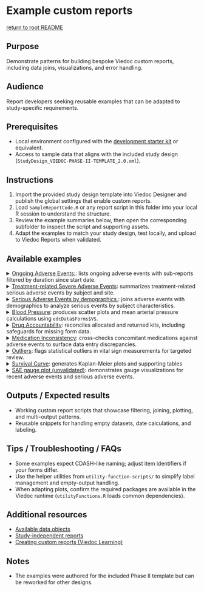 # Example custom reports
[return to root README](../README.md)

## Purpose
Demonstrate patterns for building bespoke Viedoc custom reports, including data joins, visualizations, and error handling.

## Audience
Report developers seeking reusable examples that can be adapted to study-specific requirements.

## Prerequisites
- Local environment configured with the [development starter kit](../development-starter-kit/README.md) or equivalent.
- Access to sample data that aligns with the included study design (`StudyDesign_VIEDOC-PHASE-II-TEMPLATE_2.0.xml`).

## Instructions
1. Import the provided study design template into Viedoc Designer and publish the global settings that enable custom reports.
2. Load `SampleReportCode.R` or any report script in this folder into your local R session to understand the structure.
3. Review the example summaries below, then open the corresponding subfolder to inspect the script and supporting assets.
4. Adapt the examples to match your study design, test locally, and upload to Viedoc Reports when validated.

## Available examples


<details><summary><a href="./ongoing-AEs/ongoingAEs.R"> Ongoing Adverse Events:</a>: lists ongoing adverse events with sub-reports filtered by duration since start date.</summary>

- Overview
  - This report displays all ongoing adverse events. This demonstrates a good example of how to filter data based on specific criteria, as well as how to create a report with two sub-reports.
  - how to select data that fulfills certain criteria (adverse events that were recorded as ongoing)
  - data sorting
- Source Data/required data inputs:
  - `edcData$Forms$AE`
- Output
  - 'Ongoing AEs': A table of all adverse events (AEs) that are ongoing, sorted by start date (ascending).
  - Sub-report 'Start Date > 30 days': A table of ongoing AEs with a start date of more than 30 days ago.

</details>
<details><summary><a href="./treatment-related-SAEs/treatmentRelatedSAEs.R">Treatment-related Severe Adverse Events</a>: summarizes treatment-related serious adverse events by subject and site.</summary>

- Overview
  - how to select data that fulfills certain criteria (adverse events that were recorded as (possibly) treatment-related and serious) and summarising the data by site.
  - customised column widths
- Source Data/required data inputs:
   - `edcData$Forms$AE`
- Output
  - 'by Subject': A table of all AEs entered as possibly related to the study treatment and as Serious.
  - 'by Site': A table of the number of AEs fulfilling the above criteria per site.

</details>
<details><summary><a href="./demographics-SAEs/saeDemographics.R">Serious Adverse Events by demographics </a>: joins adverse events with demographics to analyze serious events by subject characteristics.</summary>


- Overview
    - Joining data from two forms with detailed explanation of the function.
    - Concatonating data across a row (merging columns for a checkbox item)
- Source Data/required data inputs:  
  - `edcData$Forms$AE`
  - `edcData$Forms$DM`
- Output
  - A table of AEs entered as Serious, combined with the subject's sex and age from the demographic form, where each row is a reported adverse event.

</details>
<details><summary><a href="./blood-pressure/bloodPressurePlot.R">Blood Pressure</a>: produces scatter plots and mean arterial pressure calculations using <code>edcData$Forms$VS</code>.</summary>

- Overview
   - Demonstrates simple scatter plot implementation
- Source Data/required data inputs*
  - `edcData$Forms$VS`
  - `params$dateOfDownload`
- Output
  - 'Mean Arterial Pressure' (MAP): A plot of the calculated MAP.
  - 'Systolic only': A scatter plot of the systolic blood pressure.
  - 'Diastolic only': A scatter plot of the diastolic blood pressure.

</details>
<details><summary><a href="./drug-accountability/drugAccountability.R">Drug Accountability</a>: reconciles allocated and returned kits, including safeguards for missing form data.</summary>


- Overview
  - Handle null when edcData contains no instances of a form. 
  - Using a custom report to calculate scores or other metrics
  - Merging data from two forms
  - Monitoring kit allocation and returns
- Source Data/required data inputs*
  - `edcData$Forms$DA`
  - `edcData$Forms$KIT`
- Output
  - A table of allocated and returned kits with the expected and the actual returned numbers of tablets. Each row represents an instnace of a kit allocation form.

</details>
<details><summary><a href="./medication-inconsistency/medicationInconsistency.R">Medication Inconsistency</a>: cross-checks concomitant medications against adverse events to surface data entry discrepancies.</summary>


- Overview
  - Compares AEs with concomitant medication (CMs) to check for inconsistencies in data entry.
  - use of regEx to identify columns based on a name pattern
  - pivoting a table to convert wide data into long data.  
- Source Data/required data inputs*
  - edcData$Forms$AE
  - edcData$Forms$CM
- Output
  - 'CMs linked to AEs where no meds were prescribed': A table showing the concomitant medication (CMs) entries that are linked to the adverse events entries in which it was reported that no treatments or medications were prescribed. One row represents a form link item on a reported CM form.
  - 'AEs where meds were prescribed not linked to CMs': A table showing adverse events entries for which it was reported that treatments or medications were prescribed, but for which no concomitant medications entry exists. One row is a reported Adverse event where use of medication was reported, but no form links to the adverse event were reported on concommitant medication forms.
  
</details>
<details><summary><a href="./outliers/outliers.R">Outliers</a>: flags statistical outliers in vital sign measurements for targeted review.</summary>

- Source Data/required data inputs*
  - `edcData$Forms$VS`
- Output
  - 'Systolic BP': A table listing outliers in the systolic blood pressure data.
  - 'Diastolic BP': A table listing outliers in the diastolic blood pressure data.

</details>
<details><summary><a href="./survival-curve/survivalCurvePlotKaplanMeier.R">Survival Curve</a>: generates Kaplan-Meier plots and supporting tables </summary>


- Overview
  - how ow to perform a survival analysis using the Survival package, and a more complicated plot (see nested README for screenshots).
  - Source Data/required data inputs*
  - `edcData$Forms$DM`
  - `edcData$Forms$DS`
- Output
  - 'Survival Curve': A plot of the Kaplan-Meier model, with 95% confidence intervals.
  - 'Survival Table': A table with the plotted values.  

</details>
<details><summary><a href="./SAE-guage-plot/SAE%20gauge%20plot.R">SAE gauge plot (unvalidated)</a>: demonstrates gauge visualizations for recent adverse events and serious adverse events.</summary>

- Overview
  - Showcases guage plot implementation
  - Provides an example of 'ageing' a form
- Source Data/required data inputs*
  - `edcData$Forms$AE`
  - `params[["dateOfDownload"]]`
- Output
  - 'by Subject': table showing the details of all adverse events that were marked as serious, where each row is an adverse event form instance.
  - 'by Site': table showing the count of serious adverse events per site, where each row is a site that reported severe adverse events.
  - 'AE Plot': Guage plot showing the proportion of adverse events that occured within 7 days of data export
  - 'SAE Plot': Guage plot showing the proportion of severe adverse events that occured within 7 days of data export
</details>

## Outputs / Expected results
- Working custom report scripts that showcase filtering, joining, plotting, and multi-output patterns.
- Reusable snippets for handling empty datasets, date calculations, and labeling.

## Tips / Troubleshooting / FAQs
- Some examples expect CDASH-like naming; adjust item identifiers if your forms differ.
- Use the helper utilities from `utility-function-scripts/` to simplify label management and empty-output handling.
- When adapting plots, confirm the required packages are available in the Viedoc runtime (`utilityFunctions.R` loads common dependencies).

## Additional resources
- [Available data objects](../available-data-objects/README.md)
- [Study-independent reports](../example-system-reports/README.md)
- [Creating custom reports (Viedoc Learning)](https://help.viedoc.net/c/8a3600/6e9c82/en/)

## Notes
- The examples were authored for the included Phase II template but can be reworked for other designs.
